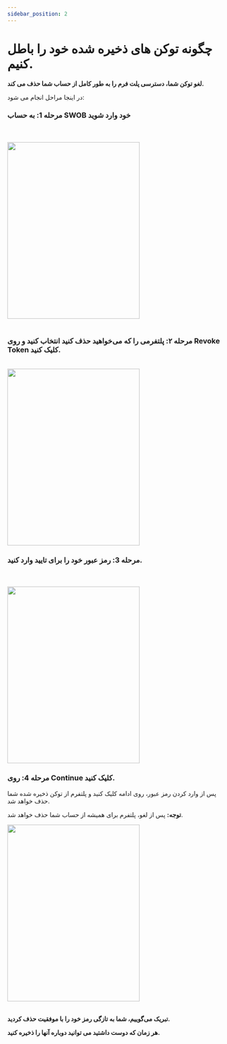 ```yaml
---
sidebar_position: 2
---
```


# چگونه توکن های ذخیره شده خود را باطل کنیم.

**لغو توکن شما، دسترسی پلت فرم را به طور کامل از حساب شما حذف می کند.**

در اینجا مراحل انجام می شود:

### مرحله 1: به حساب SWOB خود وارد شوید

<br/>
<br/>
<img src="/img/Save-Tokens.png" height="400" width="300" />
<br/>
<br/>

### مرحله ۲: پلتفرمی را که می‌خواهید حذف کنید انتخاب کنید و روی Revoke Token کلیک کنید.

<br/>
<img src="/img/SelectTokenToDelete.png" height="400" width="300" />
<br/>


### مرحله 3: رمز عبور خود را برای تایید وارد کنید.
<br/>
<br/>
<img src="/img/ConfirmDelete.png" height="400" width="300" />
<br/>


### مرحله 4: روی Continue کلیک کنید.

پس از وارد کردن رمز عبور، روی ادامه کلیک کنید و پلتفرم از توکن ذخیره شده شما حذف خواهد شد.

**توجه:** پس از لغو، پلتفرم برای همیشه از حساب شما حذف خواهد شد.

<img src="/img/DeletedToken.png" height="400" width="300" />
<br/>
<br/>

**تبریک می‌گوییم، شما به تازگی رمز خود را با موفقیت حذف کردید.**

**هر زمان که دوست داشتید می توانید دوباره آنها را ذخیره کنید.**













